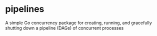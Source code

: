 # pipelines
A simple Go concurrency package for creating, running, and gracefully shutting down a pipeline (DAGs) of concurrent processes

